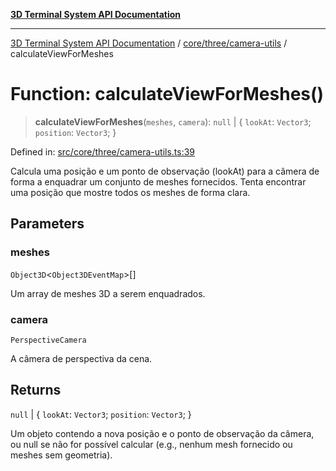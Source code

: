 [**3D Terminal System API Documentation**](../../../../README.md)

***

[3D Terminal System API Documentation](../../../../README.md) / [core/three/camera-utils](../README.md) / calculateViewForMeshes

# Function: calculateViewForMeshes()

> **calculateViewForMeshes**(`meshes`, `camera`): `null` \| \{ `lookAt`: `Vector3`; `position`: `Vector3`; \}

Defined in: [src/core/three/camera-utils.ts:39](https://github.com/Dicommunitas/ThreeJS_Terminal_3D/blob/badc3233eff8eb21985e1864af032399a617b0af/src/core/three/camera-utils.ts#L39)

Calcula uma posição e um ponto de observação (lookAt) para a câmera
de forma a enquadrar um conjunto de meshes fornecidos.
Tenta encontrar uma posição que mostre todos os meshes de forma clara.

## Parameters

### meshes

`Object3D`\<`Object3DEventMap`\>[]

Um array de meshes 3D a serem enquadrados.

### camera

`PerspectiveCamera`

A câmera de perspectiva da cena.

## Returns

`null` \| \{ `lookAt`: `Vector3`; `position`: `Vector3`; \}

Um objeto contendo a nova posição
         e o ponto de observação da câmera, ou null se não for possível calcular
         (e.g., nenhum mesh fornecido ou meshes sem geometria).
